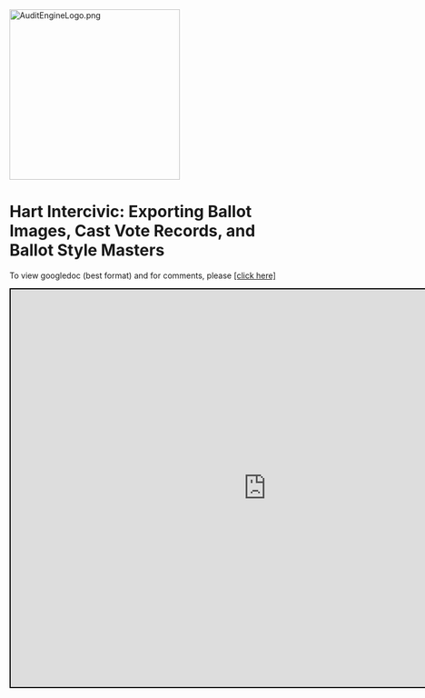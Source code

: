 <link rel="icon" type="image/x-icon" href="https://mapper.auditengine.org/assets/images/A.png">

<img src="https://copswiki.org/w/pub/Common/AuditEngine/AuditEngineLogo.png" alt="AuditEngineLogo.png" width='300' />

# Hart Intercivic: Exporting Ballot Images, Cast Vote Records, and Ballot Style Masters

To view googledoc (best format) and  for comments, please <a href="https://docs.google.com/document/d/1b16TXTZJUhbuvT-TXNU3-whLxDis0y77H1IKv1MdEuo/edit?usp=sharing" target="_blank">[click here]</a><br>

<iframe src="https://docs.google.com/document/d/e/2PACX-1vQczpOHPxYowMl8VqLHZUQe3wMxifEaStd6jU09656DEG2_HJVBlzcQJGm2SZQkehwvPd-NFLgBv7Kj/pub?embedded=true" width=900 height=700 style="border: 2px solid black;"></iframe>





### 